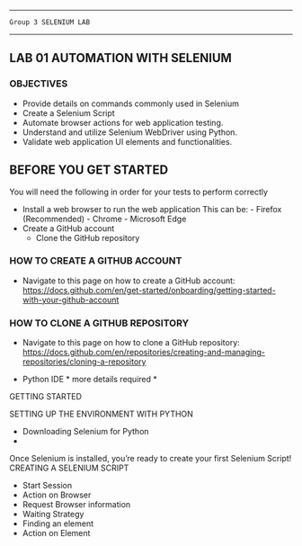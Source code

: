 _______________________________________________________________________

	Group 3	SELENIUM LAB	
_______________________________________________________________________


## LAB 01	AUTOMATION WITH SELENIUM
### OBJECTIVES
- Provide details on commands commonly used in Selenium
- Create a Selenium Script
- Automate browser actions for web application testing.
- Understand and utilize Selenium WebDriver using Python.
- Validate web application UI elements and functionalities.

## BEFORE YOU GET STARTED
You will need the following in order for your tests to perform correctly 

- Install a web browser to run the web application
    This can be:
        - Firefox (Recommended)
        - Chrome
        - Microsoft Edge
- Create a GitHub account
    - Clone the GitHub repository

### HOW TO CREATE A GITHUB ACCOUNT
- Navigate to this page on how to create a GitHub account: https://docs.github.com/en/get-started/onboarding/getting-started-with-your-github-account

### HOW TO CLONE A GITHUB REPOSITORY
- Navigate to this page on how to clone a GitHub repository: https://docs.github.com/en/repositories/creating-and-managing-repositories/cloning-a-repository

- Python IDE * more details required *


GETTING STARTED

SETTING UP THE ENVIRONMENT WITH PYTHON

- Downloading Selenium for Python
-

Once Selenium is installed, you’re ready to create your first Selenium Script!
CREATING A SELENIUM SCRIPT

- Start Session
- Action on Browser
- Request Browser information
- Waiting Strategy
- Finding an element
- Action on Element































